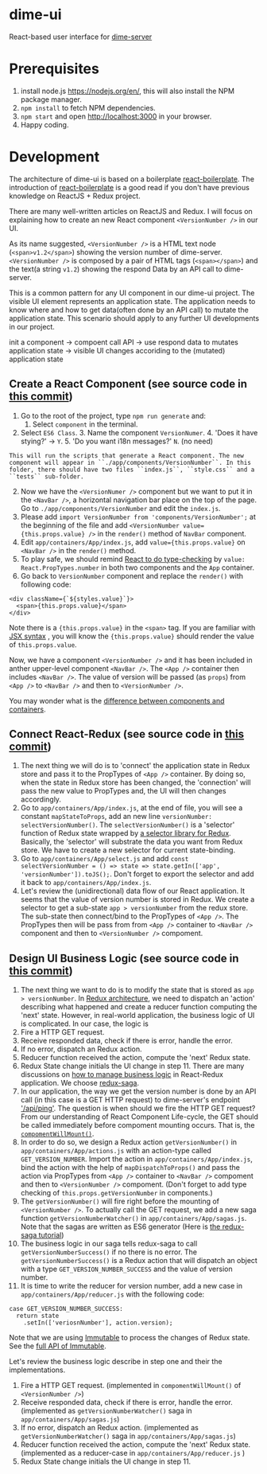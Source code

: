 # dime-ui

React-based user interface for [dime-server](https://github.com/HIIT/dime-server)

# Prerequisites
1. install node.js <https://nodejs.org/en/>, this will also install the NPM package manager.
2. ``npm install`` to fetch NPM dependencies.
4. ``npm start`` and open <http://localhost:3000> in your browser.
5. Happy coding.

# Development

The architecture of dime-ui is based on a boilerplate [react-boilerplate](https://github.com/mxstbr/react-boilerplate). The introduction of [react-boilerplate](https://github.com/mxstbr/react-boilerplate/tree/master/docs/general) is a good read if you don't have previous knowledge on ReactJS + Redux project.

There are many well-written articles on ReactJS and Redux. I will focus on explaining how to create an new React component ``<VersionNumber />`` in our UI. 

As its name suggested, ``<VersionNumber />`` is a HTML text node (``<span>v1.2</span>``) showing the version number of dime-server. ``<VersionNumber />`` is composed by a pair of HTML tags (``<span></span>``) and the text(a string `v1.2`) showing the respond Data by an API call to dime-server. 

This is a common pattern for any UI component in our dime-ui project. The visible UI element represents an application state. The application needs to know where and how to get data(often done by an API call) to mutate the application state. This scenario should apply to any further UI developments in our project.

init a component -> compoent call API -> use respond data to mutates application state -> visible UI changes accoriding to the (mutated) application state 

## Create a React Component (see source code in [this commit](https://github.com/HIIT/dime-ui/commit/404aa7bc486e3bd031facf555816543ad371f090))
1. Go to the root of the project, type ``npm run generate`` and:
	1. Select ``component`` in the terminal.
  2. Select ``ES6 Class``.
	3. Name the component ``VersionNumer``.
	4. 'Does it have stying?' -> ``Y``.
	5. 'Do you want i18n messages?' ``N``. (no need)

	This will run the scripts that generate a React component. The new component will appear in ``./app/components/VersionNumber``. In this folder, there should have two files ``index.js``, ``style.css`` and a ``tests`` sub-folder.
2. Now we have the ``<VersionNumer />`` component but we want to put it in the ``<NavBar />``, a horizontal navigation bar place on the top of the page. Go to ``./app/components/VersionNumber`` and edit the ``index.js``.
3. Please add ``import VersionNumber from 'components/VersionNumber';`` at the beginning of the file and add ``<VersionNumber value={this.props.value} />`` in the ``render()`` method of ``NavBar`` component.
4. Edit ``app/containers/App/index.js``, add ``value={this.props.value}`` on ``<NavBar />`` in the ``render()`` method.
5. To play safe, we should remind [React to do type-checking](https://facebook.github.io/react/docs/typechecking-with-proptypes.html) by ``value: React.PropTypes.number`` in both two components and the ``App`` container.
6. Go back to ``VersionNumber`` component and replace the ``render()`` with following code:
```
<div className={`${styles.value}`}>
  <span>{this.props.value}</span>
</div>
```
Note there is a ``{this.props.value}`` in the ``<span>`` tag. If you are familiar with [JSX syntax](https://facebook.github.io/react/docs/jsx-in-depth.html) , you will know the ``{this.props.value}`` should render the value of ``this.props.value``.

Now, we have a component ``<VersionNumber />`` and it has been included in anther upper-level component ``<NavBar />``. The ``<App />`` container then includes ``<NavBar />``. The  value of version will be passed (as `props`) from ``<App />`` to ``<NavBar />`` and then to ``<VersionNumber />``. 

You may wonder what is the [difference between components and containers](https://medium.com/@dan_abramov/smart-and-dumb-components-7ca2f9a7c7d0#.muim22gny).

## Connect React-Redux (see source code in [this commit](https://github.com/HIIT/dime-ui/commit/404aa7bc486e3bd031facf555816543ad371f090))
1. The next thing we will do is to 'connect' the application state in Redux store and pass it to the PropTypes of ``<App />`` container. By doing so, when the state in Redux store has been changed, the 'connection' will pass the new value to PropTypes and, the UI will then changes accordingly.
2. Go to ``app/containers/App/index.js``, at the end of file, you will see a constant ``mapStateToProps``, add an new line ``versionNumber: selectVersionNumber()``. The ``selectVersionNumber()`` is a 'selector' function of Redux state wrapped by [a selector library for Redux](https://github.com/reactjs/reselect). Basically, the 'selector' will substrate the data you want from Redux store. We have to create a new selector for current state-binding.
3. Go to ``app/containers/App/select.js`` and add ``const selectVersionNumber = () => state => state.getIn(['app', 'versionNumber']).toJS();``. Don't forget to export the selector and add it back to ``app/containers/App/index.js``.
4. Let's review the (unidirectional) data flow of our React application. It seems that the value of version number is stored in Redux. We create a selector to get a sub-state ``app > versionNumber`` from the redux store. The sub-state then connect/bind to the PropTypes of ``<App />``. The PropTypes then will be pass from from ``<App />`` container to ``<NavBar />`` component and then to ``<VersionNumber />`` compoment.

## Design UI Business Logic (see source code in [this commit](https://github.com/HIIT/dime-ui/commit/acb7a0b7cec94c75a7145a66354fdef1b202fa95))
1. The next thing we want to do is to modify the state that is stored as ``app > versionNumber``. In [Redux architecture](http://redux.js.org/docs/basics/DataFlow.html), we need to dispatch an 'action' describing what happened and create a reducer function computing the 'next' state. However, in real-world application, the business logic of UI is complicated. In our case, the logic is
  1. Fire a HTTP GET request.
  2. Receive responded data, check if there is error, handle the error.
  3. If no error, dispatch an Redux action.
  4. Reducer function received the action, compute the 'next' Redux state.
  5. Redux State change initials the UI change in step 11.
There are many discussions on [how to manage business logic](http://survivejs.com/blog/redux-saga-interview/) in React-Redux application. We choose [redux-saga](https://github.com/redux-saga/redux-saga).
2. In our application, the way we get the version number is done by an API call (in this case is a GET HTTP request) to dime-server's endpoint [
'/api/ping'](http://www.hiit.fi/g/reknow/apidoc/dime-server/#api-Status-Ping]). The question is when should we fire the HTTP GET request? From our understanding of React Component Life-cycle, the GET should be called immediately before compoment mounting occurs. That is, the [``compomentWillMount()``](https://facebook.github.io/react/docs/react-component.html#componentwillmount).
3. In order to do so, we design a Redux action ``getVersionNumber()`` in ``app/containers/App/actions.js`` with an action-type called ``GET_VERSION_NUMBER``. Import the action in ``app/containers/App/index.js``, bind the action with the help of ``mapDispatchToProps()`` and pass the action via PropTypes from ``<App />`` container to ``<NavBar />`` compoment and then to ``<VersionNumber />`` compoment. (Don't forget to add type checking of ``this.props.getVersionNumber`` in components.)
4. The ``getVersionNumber()`` will fire right before the mounting of ``<VersionNumber />``. To actually call the GET request, we add a new saga function ``getVersionNumberWatcher()`` in ``app/containers/App/sagas.js``. Note that the sagas are written as ES6 generator (Here is [the redux-saga tutorial](https://redux-saga.github.io/redux-saga/docs/introduction/BeginnerTutorial.html))
5. The business logic in our saga tells redux-saga to call ``getVersionNumberSuccess()`` if no there is no error. The ``getVersionNumberSuccess()`` is a Redux action that will dispatch an object with a type ``GET_VERSION_NUMBER_SUCCESS`` and the value of version number.
6. It is time to write the reducer for version number, add a new case in ``app/containers/App/reducer.js`` with the following code:
```
case GET_VERSION_NUMBER_SUCCESS:
  return state
    .setIn(['veriosnNumber'], action.version);
```
Note that we are using [Immutable](https://facebook.github.io/immutable-js/) to process the changes of Redux state. See the [full API of Immutable](https://facebook.github.io/immutable-js/docs/#/).

Let's review the business logic describe in step one and their the implementations.
  1. Fire a HTTP GET request. (implemented in ``compomentWillMount()`` of ``<VersionNumber />``)
  2. Receive responded data, check if there is error, handle the error. (implemented as ``getVersionNumberWatcher()`` saga in ``app/containers/App/sagas.js``)
  3. If no error, dispatch an Redux action. (implemented as ``getVersionNumberWatcher()`` saga in ``app/containers/App/sagas.js``)
  4. Reducer function received the action, compute the 'next' Redux state.  (implemented as a reducer-case in ``app/containers/App/reducer.js`` )
  5. Redux State change initials the UI change in step 11.
